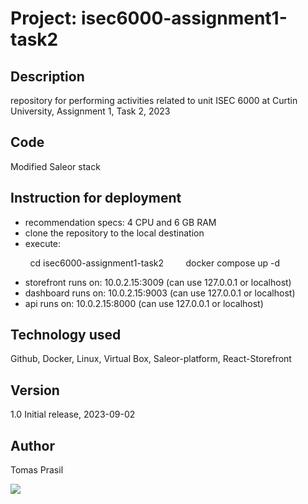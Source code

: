 # Project: isec6000-assignment1-task2 

## Description
repository for performing activities related to unit ISEC 6000 at Curtin University, Assignment 1, Task 2, 2023

## Code
Modified Saleor stack

## Instruction for deployment
- recommendation specs: 4 CPU and 6 GB RAM
- clone the repository to the local destination
- execute:
    
&nbsp;&nbsp;&nbsp;&nbsp;&nbsp;&nbsp;&nbsp;&nbsp;cd isec6000-assignment1-task2 
&nbsp;&nbsp;&nbsp;&nbsp;&nbsp;&nbsp;&nbsp;&nbsp;docker compose up -d
- storefront runs on: 10.0.2.15:3009 (can use 127.0.0.1 or localhost)
- dashboard runs on: 10.0.2.15:9003 (can use 127.0.0.1 or localhost)
- api runs on: 10.0.2.15:8000 (can use 127.0.0.1 or localhost)

## Technology used
Github, Docker, Linux, Virtual Box, Saleor-platform, React-Storefront

## Version
1.0 Initial release, 2023-09-02

## Author
Tomas Prasil

![](https://komarev.com/ghpvc/?username=Gogo72&color=yellow)
